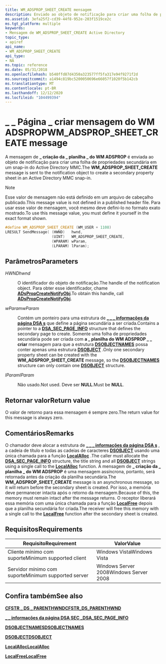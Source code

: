 ```yaml
---
title: WM_ADSPROP_SHEET_CREATE mensagem
description: Enviado ao objeto de notificação para criar uma folha de propriedades secundária em um Active Directory snap-in do MMC.
ms.assetid: 3efa25f2-cd39-44f8-952e-203f1519ce2c
ms.tgt_platform: multiple
keywords:
- Mensagem de WM_ADSPROP_SHEET_CREATE Active Directory
topic_type:
- apiref
api_name:
- WM_ADSPROP_SHEET_CREATE
api_type:
- NA
ms.topic: reference
ms.date: 05/31/2018
ms.openlocfilehash: b540ffd87d4350a323577ff5fa317e94f9271f2d
ms.sourcegitcommit: a1494c819bc5200050696e66057f1020f5b142cb
ms.translationtype: MT
ms.contentlocale: pt-BR
ms.lasthandoff: 12/12/2020
ms.locfileid: "104499394"
---
```

# <a name="wm_adsprop_sheet_create-message"></a><span data-ttu-id="409d4-104">\_ \_ Página \_ criar mensagem do WM ADSPROP</span><span class="sxs-lookup"><span data-stu-id="409d4-104">WM\_ADSPROP\_SHEET\_CREATE message</span></span>

<span data-ttu-id="409d4-105">A mensagem de **\_ criação da \_ planilha \_ do WM ADSPROP** é enviada ao objeto de notificação para criar uma folha de propriedades secundária em um snap-in do Active Directory MMC.</span><span class="sxs-lookup"><span data-stu-id="409d4-105">The **WM\_ADSPROP\_SHEET\_CREATE** message is sent to the notification object to create a secondary property sheet in an Active Directory MMC snap-in.</span></span>

> [!Note]  
> <span data-ttu-id="409d4-106">Esse valor de mensagem não está definido em um arquivo de cabeçalho publicado.</span><span class="sxs-lookup"><span data-stu-id="409d4-106">This message value is not defined in a published header file.</span></span> <span data-ttu-id="409d4-107">Para usar esse valor de mensagem, você mesmo deve defini-lo no formato exato mostrado.</span><span class="sxs-lookup"><span data-stu-id="409d4-107">To use this message value, you must define it yourself in the exact format shown.</span></span>

 


```C++
#define WM_ADSPROP_SHEET_CREATE (WM_USER + 1108)
LRESULT SendMessage( (HWND)   hwnd, 
                     (UINT)   WM_ADSPROP_SHEET_CREATE,
                     (WPARAM) wParam, 
                     (LPARAM) lParam);
```



## <a name="parameters"></a><span data-ttu-id="409d4-108">Parâmetros</span><span class="sxs-lookup"><span data-stu-id="409d4-108">Parameters</span></span>

<dl> <dt>

<span data-ttu-id="409d4-109">*HWND*</span><span class="sxs-lookup"><span data-stu-id="409d4-109">*hwnd*</span></span> 
</dt> <dd>

<span data-ttu-id="409d4-110">O identificador do objeto de notificação.</span><span class="sxs-lookup"><span data-stu-id="409d4-110">The handle of the notification object.</span></span> <span data-ttu-id="409d4-111">Para obter esse identificador, chame [**ADsPropCreateNotifyObj**](/windows/desktop/api/Adsprop/nf-adsprop-adspropcreatenotifyobj).</span><span class="sxs-lookup"><span data-stu-id="409d4-111">To obtain this handle, call [**ADsPropCreateNotifyObj**](/windows/desktop/api/Adsprop/nf-adsprop-adspropcreatenotifyobj).</span></span>

</dd> <dt>

<span data-ttu-id="409d4-112">*wParam*</span><span class="sxs-lookup"><span data-stu-id="409d4-112">*wParam*</span></span> 
</dt> <dd>

<span data-ttu-id="409d4-113">Contém um ponteiro para uma estrutura de [**\_ \_ \_ informações da página DSA s**](dsa-sec-page-info.md) que define a página secundária a ser criada.</span><span class="sxs-lookup"><span data-stu-id="409d4-113">Contains a pointer to a [**DSA\_SEC\_PAGE\_INFO**](dsa-sec-page-info.md) structure that defines the secondary page to create.</span></span> <span data-ttu-id="409d4-114">Somente uma folha de propriedades secundária pode ser criada com **a \_ planilha do WM ADSPROP \_ \_ criar** mensagem para que a estrutura [**DSOBJECTNAMES**](/windows/desktop/api/Dsclient/ns-dsclient-dsobjectnames) possa conter apenas uma estrutura [**DSOBJECT**](/windows/desktop/api/Dsclient/ns-dsclient-dsobject) .</span><span class="sxs-lookup"><span data-stu-id="409d4-114">Only one secondary property sheet can be created with the **WM\_ADSPROP\_SHEET\_CREATE** message, so the [**DSOBJECTNAMES**](/windows/desktop/api/Dsclient/ns-dsclient-dsobjectnames) structure can only contain one [**DSOBJECT**](/windows/desktop/api/Dsclient/ns-dsclient-dsobject) structure.</span></span>

</dd> <dt>

<span data-ttu-id="409d4-115">*lParam*</span><span class="sxs-lookup"><span data-stu-id="409d4-115">*lParam*</span></span> 
</dt> <dd>

<span data-ttu-id="409d4-116">Não usado.</span><span class="sxs-lookup"><span data-stu-id="409d4-116">Not used.</span></span> <span data-ttu-id="409d4-117">Deve ser **NULL**.</span><span class="sxs-lookup"><span data-stu-id="409d4-117">Must be **NULL**.</span></span>

</dd> </dl>

## <a name="return-value"></a><span data-ttu-id="409d4-118">Retornar valor</span><span class="sxs-lookup"><span data-stu-id="409d4-118">Return value</span></span>

<span data-ttu-id="409d4-119">O valor de retorno para essa mensagem é sempre zero.</span><span class="sxs-lookup"><span data-stu-id="409d4-119">The return value for this message is always zero.</span></span>

## <a name="remarks"></a><span data-ttu-id="409d4-120">Comentários</span><span class="sxs-lookup"><span data-stu-id="409d4-120">Remarks</span></span>

<span data-ttu-id="409d4-121">O chamador deve alocar a estrutura de [**\_ \_ \_ informações da página DSA s**](dsa-sec-page-info.md) , a cadeia de título e todas as cadeias de caracteres [**DSOBJECT**](/windows/desktop/api/Dsclient/ns-dsclient-dsobject) usando uma única chamada para a função [**LocalAlloc**](/windows/desktop/api/winbase/nf-winbase-localalloc) .</span><span class="sxs-lookup"><span data-stu-id="409d4-121">The caller must allocate the [**DSA\_SEC\_PAGE\_INFO**](dsa-sec-page-info.md) structure, the title string and all [**DSOBJECT**](/windows/desktop/api/Dsclient/ns-dsclient-dsobject) strings using a single call to the [**LocalAlloc**](/windows/desktop/api/winbase/nf-winbase-localalloc) function.</span></span> <span data-ttu-id="409d4-122">A mensagem de **\_ criação da \_ planilha \_ do WM ADSPROP** é uma mensagem assíncrona, portanto, será retornada antes da criação da planilha secundária.</span><span class="sxs-lookup"><span data-stu-id="409d4-122">The **WM\_ADSPROP\_SHEET\_CREATE** message is an asynchronous message, so it will return before the secondary sheet is created.</span></span> <span data-ttu-id="409d4-123">Por isso, a memória deve permanecer intacta após o retorno da mensagem.</span><span class="sxs-lookup"><span data-stu-id="409d4-123">Because of this, the memory must remain intact after the message returns.</span></span> <span data-ttu-id="409d4-124">O receptor liberará essa memória com uma única chamada para a função [**LocalFree**](/windows/desktop/api/winbase/nf-winbase-localfree) depois que a planilha secundária for criada.</span><span class="sxs-lookup"><span data-stu-id="409d4-124">The receiver will free this memory with a single call to the [**LocalFree**](/windows/desktop/api/winbase/nf-winbase-localfree) function after the secondary sheet is created.</span></span>

## <a name="requirements"></a><span data-ttu-id="409d4-125">Requisitos</span><span class="sxs-lookup"><span data-stu-id="409d4-125">Requirements</span></span>



| <span data-ttu-id="409d4-126">Requisito</span><span class="sxs-lookup"><span data-stu-id="409d4-126">Requirement</span></span> | <span data-ttu-id="409d4-127">Valor</span><span class="sxs-lookup"><span data-stu-id="409d4-127">Value</span></span> |
|-------------------------------------|--------------------------------|
| <span data-ttu-id="409d4-128">Cliente mínimo com suporte</span><span class="sxs-lookup"><span data-stu-id="409d4-128">Minimum supported client</span></span><br/> | <span data-ttu-id="409d4-129">Windows Vista</span><span class="sxs-lookup"><span data-stu-id="409d4-129">Windows Vista</span></span><br/>       |
| <span data-ttu-id="409d4-130">Servidor mínimo com suporte</span><span class="sxs-lookup"><span data-stu-id="409d4-130">Minimum supported server</span></span><br/> | <span data-ttu-id="409d4-131">Windows Server 2008</span><span class="sxs-lookup"><span data-stu-id="409d4-131">Windows Server 2008</span></span><br/> |



## <a name="see-also"></a><span data-ttu-id="409d4-132">Confira também</span><span class="sxs-lookup"><span data-stu-id="409d4-132">See also</span></span>

<dl> <dt>

[<span data-ttu-id="409d4-133">**CFSTR \_ DS \_ PARENTHWND**</span><span class="sxs-lookup"><span data-stu-id="409d4-133">**CFSTR\_DS\_PARENTHWND**</span></span>](cfstr-ds-parenthwnd.md)
</dt> <dt>

[<span data-ttu-id="409d4-134">**\_ \_ informações da página DSA SEC \_**</span><span class="sxs-lookup"><span data-stu-id="409d4-134">**DSA\_SEC\_PAGE\_INFO**</span></span>](dsa-sec-page-info.md)
</dt> <dt>

[<span data-ttu-id="409d4-135">**DSOBJECTNAMES**</span><span class="sxs-lookup"><span data-stu-id="409d4-135">**DSOBJECTNAMES**</span></span>](/windows/desktop/api/Dsclient/ns-dsclient-dsobjectnames)
</dt> <dt>

[<span data-ttu-id="409d4-136">**DSOBJECT**</span><span class="sxs-lookup"><span data-stu-id="409d4-136">**DSOBJECT**</span></span>](/windows/desktop/api/Dsclient/ns-dsclient-dsobject)
</dt> <dt>

[<span data-ttu-id="409d4-137">**LocalAlloc**</span><span class="sxs-lookup"><span data-stu-id="409d4-137">**LocalAlloc**</span></span>](/windows/desktop/api/winbase/nf-winbase-localalloc)
</dt> <dt>

[<span data-ttu-id="409d4-138">**LocalFree**</span><span class="sxs-lookup"><span data-stu-id="409d4-138">**LocalFree**</span></span>](/windows/desktop/api/winbase/nf-winbase-localfree)
</dt> </dl>

 

